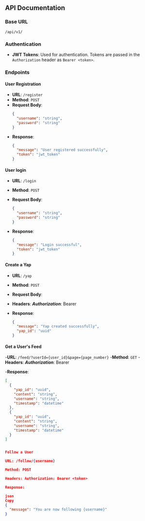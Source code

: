 ## API Documentation

### Base URL

`/api/v1/`

### Authentication

- **JWT Tokens**: Used for authentication. Tokens are passed in the `Authorization` header as `Bearer <token>`.

### Endpoints

#### User Registration

- **URL**: `/register`
- **Method**: `POST`
- **Request Body**:
  ```json
  {
    "username": "string",
    "password": "string"
  }

- **Response**:
  ```json
  {
    "message": "User registered successfully",
    "token": "jwt_token"
  }

#### User login

- **URL**: `/login`
- **Method**: `POST`
- **Request Body**:
  ```json
  {
    "username": "string",
    "password": "string"
  }
- **Response**:

  ```json
  {
    "message": "Login successful",
    "token": "jwt_token"
  }

#### Create a Yap


- **URL**: `/yap`
- **Method**: `POST`
- **Request Body**:
- **Headers**: ***Authorization***: Bearer <token> 

- **Response**:
  ```json
  {
    "message": "Yap created successfully",
    "yap_id": "uuid"
  }

#### Get a User's Feed

-**URL**: `/feed/?userId={user_id}&page={page_number}`
-**Method**: `GET`
-**Headers**: ***Authorization***: Bearer <token>

-**Response**:
```json
[
  {
    "yap_id": "uuid",
    "content": "string",
    "username": "string",
    "timestamp": "datetime"
  },
  {
    "yap_id": "uuid",
    "content": "string",
    "username": "string",
    "timestamp": "datetime"
  }
]


Follow a User

URL: /follow/{username}

Method: POST

Headers: Authorization: Bearer <token>

Response:

json
Copy
{
  "message": "You are now following {username}"
}

